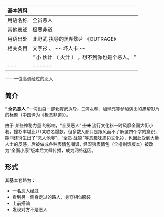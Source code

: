 |  **基本资料**  ||
|---|---|
|用语名称  |  全员恶人   |
|其他表述  |  极恶非道   |
|用语出处  |  北野武  执导的黑帮影片  《OUTRAGE》   |
|相关条目  |  文字衫  、 ~~ 坏人卡  ~~  |
||  “    小  伙计  （  火汁  ）  ，想不到你也是个恶人。    ”|
|---|------|
——一位高调经过的恶人  
  
##  简介

“ **全员恶人** ”一词出自一部北野武执导，三浦友和、加濑亮等参加演出的黑帮影片的标题（中国译为《极恶非道》）。

由于  某些神秘力量  的影响，“全员恶人” ~~土味~~
流行文化衫一时风靡全国大街小巷，撞衫率堪比UT某联名爆款。但多数人都只是跟风而不了解这四个字的意识，期间还衍生出了“恶人他爹”、“全员  战狼
”等恶趣味周边文化衫，也因此受到大量人士的反感，后被做成各种表情包嘲讽，经湿狼表情包（全撸剩饭版本）被改为“全面小康”版本后大肆传播，成为网络迷因。

##  形式

其基本套路为：

  * 一名恶人经过 
  * 看到另一侧身走过的路人，身穿相似服装 
  * 上前搭讪 
  * 发现对方不是恶人 

  
